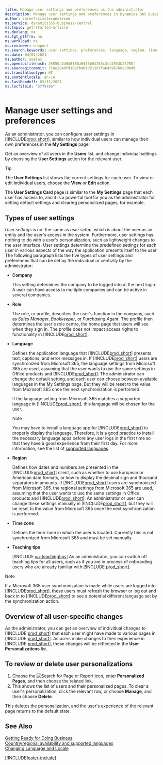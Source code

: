 ```yaml
---
title: Manage user settings and preferences as the administrator
description: Manage user settings and preferences in Dynamics 365 Business Central.
author: sorenfriisalexandersen
ms.service: dynamics365-business-central
ms.topic: get-started-article
ms.devlang: na
ms.tgt_pltfrm: na
ms.workload: na
ms.reviewer: edupont
ms.search.keywords: user settings, preferences, language, region, time zone, regional settings
ms.date: 04/01/2021
ms.author: soalex
ms.openlocfilehash: 36850a2d0d8f85a0436b5d268c3cd2653b2f785f
ms.sourcegitcommit: 766e2840fd16efb901d211d7fa64d96766ac99d9
ms.translationtype: HT
ms.contentlocale: en-CA
ms.lasthandoff: 03/31/2021
ms.locfileid: "5779766"
---
```

# <a name="manage-user-settings-and-preferences"></a>Manage user settings and preferences

As an administrator, you can configure user settings in [!INCLUDE[prod_short](includes/prod_short.md)], similar to how individual users can manage their own preferences in the **My Settings** page.  

Get an overview of all users in the **Users** list, and change individual settings by choosing the **User Settings** action for the relevant user.

> [!TIP]
> The **User Settings** list shows the current settings for each user. To view or edit individual users, choose the **View** or **Edit** action.

The **User Settings Card** page is similar to the **My Settings** page that each user has access to, and it is a powerful tool for you as the administrator for setting default settings and clearing personalized pages, for example.  

## <a name="types-of-user-settings"></a>Types of user settings

*User settings* is not the same as *user setup*, which is about the user as an entity and the user's access in the system. Furthermore, user settings has nothing to do with a user's personalization, such as lightweight changes to the user interface. User settings determine the predefined settings for each user in various aspects of the way the application presents itself to the user. The following paragraph lists the five types of user settings and preferences that can be set by the individual or centrally by the administrator:

- **Company**  

  This setting determines the company to be logged into at the next login. A user can have access to multiple companies and can be active in several companies.

- **Role**  

  The role, or profile, describes the user's function in the company, such as *Sales Manager*, *Bookkeeper*, or *Purchasing Agent*. The profile then determines the user's role centre, the home page that users will see when they sign in. The profile does not impact access rights to functionality in [!INCLUDE[prod_short](includes/prod_short.md)].  

- **Language**  

  Defines the application language that [!INCLUDE[prod_short](includes/prod_short.md)] presents text, captions, and error messages in. If [!INCLUDE[prod_short](includes/prod_short.md)] users are synchronized from Microsoft 365, the language settings from Microsoft 365 are used, assuming that the user wants to use the same settings in Office products and [!INCLUDE[prod_short](includes/prod_short.md)]. The administrator can change the default setting, and each user can choose between available languages in the My Settings page. But they will be reset to the value from Microsoft 365 once the next synchronization is performed.

  If the language setting from Microsoft 365 matches a supported language in [!INCLUDE[prod_short](includes/prod_short.md)], this language will be chosen for the user.  

  > [!NOTE]
  > You may have to install a language app for [!INCLUDE[prod_short](includes/prod_short.md)] to properly display the language. Therefore, it is a good practice to install the necessary language apps before any user logs in the first time so that they have a good experience from their first day. For more information, see the list of [supported languages](/dynamics365/business-central/dev-itpro/compliance/apptest-countries-and-translations).  
  
- **Region**  

  Defines how dates and numbers are presented in the [!INCLUDE[prod_short](includes/prod_short.md)] client, such as whether to use European or American date formats, or how to display the decimal sign and thousand separators in amounts. If [!INCLUDE[prod_short](includes/prod_short.md)] users are synchronized from Microsoft 365, the regional settings from Microsoft 365 are used, assuming that the user wants to use the same settings in Office products and [!INCLUDE[prod_short](includes/prod_short.md)]. An administrator or user can change these settings manually in [!INCLUDE[prod_short](includes/prod_short.md)], but they will be reset to the value from Microsoft 365 once the next synchronization is performed.

- **Time zone**  

  Defines the time zone in which the user is located. Currently this is not synchronized from Microsoft 365 and must be set manually.  

- **Teaching tips**

  [!INCLUDE [ua-teachingtips](includes/ua-teachingtips.md)] As an administrator, you can switch off teaching tips for all users, such as if you are in process of onboarding users who are already familiar with [!INCLUDE [prod_short](includes/prod_short.md)].  

> [!NOTE]
> If a Microsoft 365 user synchronization is made while users are logged into [!INCLUDE[prod_short](includes/prod_short.md)], these users must refresh the browser or log out and back in to [!INCLUDE[prod_short](includes/prod_short.md)] to see a potential different language set by the synchronization action.

## <a name="overview-of-all-user-specific-changes"></a>Overview of all user-specific changes

As the administrator, you can get an overview of individual changes to [!INCLUDE [prod_short](includes/prod_short.md)] that each user might have made to various pages in [!INCLUDE [prod_short](includes/prod_short.md)]. As users make changes to their experience in [!INCLUDE [prod_short](includes/prod_short.md)], these changes will be reflected in the **User Personalizations** list. <!--Administrators can also set these settings for users before they log in the first time, so users do not have to do it themselves, providing them a better *getting started* experience.-->

<!-- >[!NOTE]
> User personalizations do not have anything to do with the *personal* lightweight changes a user can make to the user experience.-->

## <a name="to-review-or-delete-user-personalizations"></a>To review or delete user personalizations

1. Choose the ![Search for Page or Report](media/ui-search/search_small.png "Search for Page or Report icon") icon, enter **Personalized Pages**, and then choose the related link.
2. This shows the list of users and their personalized pages. To clear a user's personalization, click the relevant row, or choose **Manage**, and then choose **Delete**.

This deletes the personalization, and the user's experience of the relevant page returns to the default state.

## <a name="see-also"></a>See Also

[Getting Ready for Doing Business](ui-get-ready-business.md)  
[Country/regional availability and supported languages](/dynamics365/business-central/dev-itpro/compliance/apptest-countries-and-translations)  
[Changing Language and Locale](about-locale-language.md)  

[!INCLUDE[footer-include](includes/footer-banner.md)]
